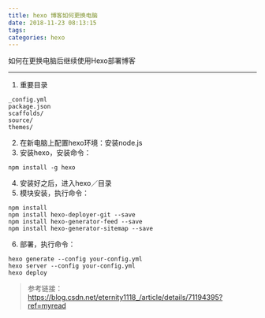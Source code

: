 ```yaml
---
title: hexo 博客如何更换电脑
date: 2018-11-23 08:13:15
tags:
categories: hexo
---
```


如何在更换电脑后继续使用Hexo部署博客

<!-- more -->

---
1.  重要目录
```
_config.yml
package.json
scaffolds/
source/
themes/
```

2. 在新电脑上配置hexo环境：安装node.js
3. 安装hexo，安装命令：
```shell
npm install -g hexo
```
4. 安装好之后，进入hexo／目录
5. 模块安装，执行命令：
```shell
npm install
npm install hexo-deployer-git --save
npm install hexo-generator-feed --save
npm install hexo-generator-sitemap --save
```
6. 部署，执行命令：
```shell
hexo generate --config your-config.yml
hexo server --config your-config.yml
hexo deploy
```

> 参考链接：https://blog.csdn.net/eternity1118_/article/details/71194395?ref=myread
